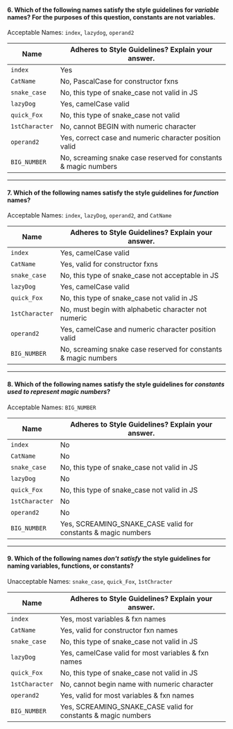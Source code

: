 #### 6. Which of the following names satisfy the style guidelines for *variable* names? For the purposes of this question, constants are not variables.

Acceptable Names: `index`, `lazydog`, `operand2`

| Name           | Adheres to Style Guidelines? Explain your answer.               |
| -------------- | --------------------------------------------------------------- |
| `index`        | Yes                                                             |
| `CatName`      | No, PascalCase for constructor fxns                             |
| `snake_case`   | No, this type of snake_case not valid in JS                     |
| `lazyDog`      | Yes, camelCase valid                                            |
| `quick_Fox`    | No, this type of snake_case not valid                           |
| `1stCharacter` | No, cannot BEGIN with numeric character                         |
| `operand2`     | Yes, correct case and numeric character position valid          |
| `BIG_NUMBER`   | No, screaming snake case reserved for constants & magic numbers |

------------------------------------------------------------------------------------

#### 7. Which of the following names satisfy the style guidelines for *function* names?

Acceptable Names: `index`, `lazyDog`, `operand2`, and `CatName`


| Name           | Adheres to Style Guidelines? Explain your answer.               |
| -------------- | --------------------------------------------------------------- |
| `index`        | Yes, camelCase valid                                            |
| `CatName`      | Yes, valid for constructor fxns                                 |
| `snake_case`   | No, this type of snake_case not acceptable in JS                |
| `lazyDog`      | Yes, camelCase valid                                            |
| `quick_Fox`    | No, this type of snake_case not valid in JS                     |
| `1stCharacter` | No, must begin with alphabetic character not numeric            |
| `operand2`     | Yes, camelCase and numeric character position valid             |
| `BIG_NUMBER`   | No, screaming snake case reserved for constants & magic numbers |

---------------------------------------------------------------------

#### 8. Which of the following names satisfy the style guidelines for *constants used to represent magic numbers*?

Acceptable Names:  `BIG_NUMBER`

| Name           | Adheres to Style Guidelines? Explain your answer.             |
| -------------- | ------------------------------------------------------------- |
| `index`        | No                                                            |
| `CatName`      | No                                                            |
| `snake_case`   | No, this type of snake_case not valid in JS                   |
| `lazyDog`      | No                                                            |
| `quick_Fox`    | No, this type of snake_case not valid in JS                   |
| `1stCharacter` | No                                                            |
| `operand2`     | No                                                            |
| `BIG_NUMBER`   | Yes, SCREAMING_SNAKE_CASE valid for constants & magic numbers |

-------------------------------------------------------------------

#### 9. Which of the following names *don't satisfy* the style guidelines for naming variables, functions, or constants?

Unacceptable Names: `snake_case`, `quick_Fox`, `1stChracter`


| Name           | Adheres to Style Guidelines? Explain your answer.             |
| -------------- | ------------------------------------------------------------- |
| `index`        | Yes, most variables & fxn names                               |
| `CatName`      | Yes, valid for constructor fxn names                          |
| `snake_case`   | No, this type of snake_case not valid in JS                   |
| `lazyDog`      | Yes, camelCase valid for most variables & fxn names           |
| `quick_Fox`    | No, this type of snake_case not valid in JS                   |
| `1stCharacter` | No, cannot begin name with numeric character                  |
| `operand2`     | Yes, valid for most variables & fxn names                     |
| `BIG_NUMBER`   | Yes, SCREAMING_SNAKE_CASE valid for constants & magic numbers |